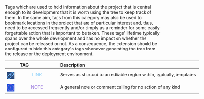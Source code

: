 <!-- markdownlint-disable MD041-->
Tags which are used to hold information about the project that is central enough to its development
that it is worth using the tree to keep track of them. In the same aim, tags from this category may
also be used to bookmark locations in the project that are of particular interest and, thus, need to be
accessed frequently and/or simply as a reminder for some easily forgettable action that is important
to be taken. These tags' lifetime typically spans over the whole development and has no impact on
whether the project can be released or not. As a consequence, the extension should be configured
to hide this category's tags whenever generating the tree from the release or the deployment
environment.

<div class="tag-table helpers">

&nbsp;&nbsp;&nbsp;&nbsp;&nbsp;&nbsp;|&nbsp;TAG&nbsp;&nbsp;&nbsp;&nbsp;&nbsp;&nbsp;&nbsp;&nbsp;&nbsp;&nbsp;&nbsp;&nbsp;&nbsp;&nbsp;&nbsp;&nbsp;&nbsp;&nbsp;&nbsp;&nbsp;&nbsp;&nbsp;&nbsp;&nbsp; | Description&nbsp;&nbsp;&nbsp;&nbsp;&nbsp;&nbsp;&nbsp;&nbsp;&nbsp;&nbsp;&nbsp;&nbsp;&nbsp;&nbsp;&nbsp;&nbsp;&nbsp;&nbsp;&nbsp;&nbsp;&nbsp;&nbsp;&nbsp;&nbsp;&nbsp;&nbsp;&nbsp;&nbsp;&nbsp;&nbsp;&nbsp;&nbsp;&nbsp;&nbsp;&nbsp;&nbsp;&nbsp;&nbsp;&nbsp;&nbsp;&nbsp;&nbsp;&nbsp;&nbsp;&nbsp;&nbsp;&nbsp;&nbsp;&nbsp;&nbsp;&nbsp;&nbsp;&nbsp;&nbsp;&nbsp;&nbsp;&nbsp;&nbsp;&nbsp;&nbsp;&nbsp;&nbsp;&nbsp;&nbsp;&nbsp;&nbsp;&nbsp;&nbsp;&nbsp;&nbsp;&nbsp;&nbsp;&nbsp;&nbsp;&nbsp;&nbsp;&nbsp;&nbsp;&nbsp;&nbsp;&nbsp;&nbsp;&nbsp;&nbsp;&nbsp;&nbsp;&nbsp;&nbsp;&nbsp;&nbsp;&nbsp;&nbsp;&nbsp;&nbsp;&nbsp;&nbsp;&nbsp;&nbsp;&nbsp;&nbsp;&nbsp;&nbsp;&nbsp;&nbsp;&nbsp;&nbsp;&nbsp;&nbsp;&nbsp;&nbsp; |
:-----:|:----|:----|
<a href="https://primer.style/design/foundations/icons/link-16"  target="_blank"><img class="link-icon" src="/resources/manuals/vscode-custom-features/vsc03-todo-tree/assets/icons/octicons/link.svg" alt="link.svg" title="link-icon: link.svg"/></a>| &nbsp;<a href="https://www.w3schools.com/colors/color_tryit.asp?color=LightSkyBlue" title="LightSkyBlue"><tag class="link-tag">LINK</tag></a> | Serves as shortcut to an editable region within, typically, templates |
<a href="https://primer.style/design/foundations/icons/info-16"  target="_blank"><img class="note-icon" src="/resources/manuals/vscode-custom-features/vsc03-todo-tree/assets/icons/octicons/info.svg" alt="info.svg" title="note-icon: info.svg"/></a>| &nbsp;<a href="https://www.w3schools.com/colors/color_tryit.asp?color=MediumPurple" title="MediumPurple"><tag class="note-tag">NOTE</tag></a>  | A general note or comment calling for no action of any kind     |

</div>

<style>
div.tag-table  {
  font-size: normal;
  min-width: 45em;
}
div.tag-table tag {
  width: 85%;
  padding: 0 .75ex 0 .6ex;
  display: inline-block;
  text-align: center;
}
div.tag-table img {
  height: 24px;
  margin-top: 8px;
}
.link-tag {
 color: rgb(135, 206, 250);
 background-color: none;
}
.link-icon {
  filter: invert(74%) sepia(26%) saturate(1056%) hue-rotate(177deg) brightness(104%) contrast(96%);
}

.note-tag {
 color: rgb(147, 112, 219);
 background-color: none;
}
.note-icon {
  filter: invert(69%) sepia(31%) saturate(7437%) hue-rotate(219deg) brightness(86%) contrast(99%);
}

</style>
<!-- markdownlint-enable MD041-->
